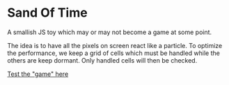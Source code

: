 # Sand Of Time

A smallish JS toy which may or may not become a game at some point.

The idea is to have all the pixels on screen react like a particle. To optimize the performance, we keep a grid of cells which must be handled while the others are keep dormant. Only handled cells will then be checked.

[Test the "game" here](https://bertrandpsi.github.io/SandOfTime/)